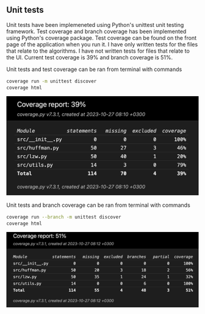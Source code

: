 ## Unit tests

Unit tests have been implemeneted using Python's unittest unit testing framework. Test coverage and branch coverage has been implemented using Python's coverage package. Test coverage can be found on the front page of the application when you run it. I have only written tests for the files that relate to the algorithms. I have not written tests for files that relate to the UI. Current test coverage is 39% and branch coverage is 51%.

Unit tests and test coverage can be ran from terminal with commands

```bash
coverage run -m unittest discover
coverage html
```

![Test coverage](graph/testcoverage.png)

Unit tests and branch coverage can be ran from terminal with commands

```bash
coverage run --branch -m unittest discover
coverage html
```

![Branch coverage](graph/branchcoverage.png)
